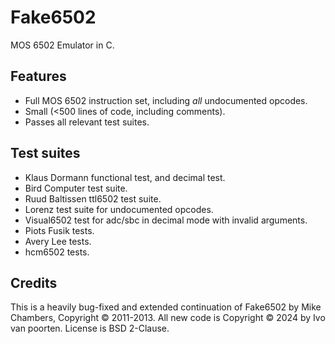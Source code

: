 # Fake6502

MOS 6502 Emulator in C.

## Features
* Full MOS 6502 instruction set, including _all_ undocumented opcodes.
* Small (<500 lines of code, including comments).
* Passes all relevant test suites.

## Test suites
* Klaus Dormann functional test, and decimal test.
* Bird Computer test suite.
* Ruud Baltissen ttl6502 test suite.
* Lorenz test suite for undocumented opcodes.
* Visual6502 test for adc/sbc in decimal mode with invalid arguments.
* Piots Fusik tests.
* Avery Lee tests.
* hcm6502 tests.

## Credits
This is a heavily bug-fixed and extended continuation of Fake6502 by Mike Chambers, Copyright © 2011-2013.
All new code is Copyright © 2024 by Ivo van poorten.
License is BSD 2-Clause.
